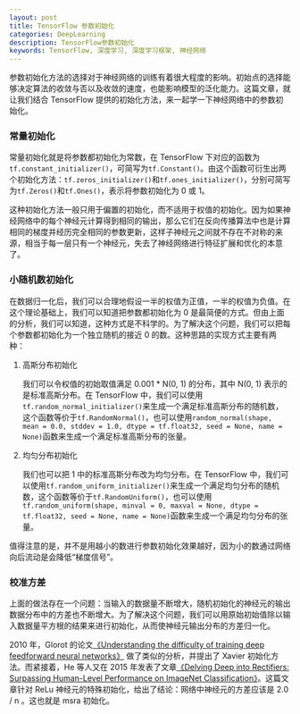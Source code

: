 ```yaml
---
layout: post
title: TensorFlow 参数初始化
categories: DeepLearning
description: TensorFlow参数初始化
keywords: TensorFlow, 深度学习, 深度学习框架, 神经网络
---
```


参数初始化方法的选择对于神经网络的训练有着很大程度的影响。初始点的选择能够决定算法的收敛与否以及收敛的速度，也能影响模型的泛化能力。这篇文章，就让我们结合 TensorFlow 提供的初始化方法，来一起学一下神经网络中的参数初始化。

### 常量初始化

常量初始化就是将参数都初始化为常数，在 TensorFlow 下对应的函数为 `tf.constant_initializer()`，可简写为`tf.Constant()`。由这个函数可衍生出两个初始化方法：`tf.zeros_initializer()`和`tf.ones_initializer()`，分别可简写为`tf.Zeros()`和`tf.Ones()`，表示将参数初始化为 0 或 1。

这种初始化方法一般只用于偏置的初始化，而不适用于权值的初始化。因为如果神经网络中的每个神经元计算得到相同的输出，那么它们在反向传播算法中也是计算相同的梯度并经历完全相同的参数更新，这样子神经元之间就不存在不对称的来源，相当于每一层只有一个神经元，失去了神经网络进行特征扩展和优化的本意了。

### 小随机数初始化

在数据归一化后，我们可以合理地假设一半的权值为正值，一半的权值为负值。在这个理论基础上，我们可以知道把参数都初始化为 0 是最简便的方式。但由上面的分析，我们可以知道，这种方式是不科学的。为了解决这个问题，我们可以把每个参数都初始化为一个独立随机的接近 0 的数。这种思路的实现方式主要有两种：

1. 高斯分布初始化

   我们可以令权值的初始取值满足 0.001 * N(0, 1) 的分布，其中 N(0, 1) 表示的是标准高斯分布。在 TensorFlow 中，我们可以使用`tf.random_normal_initializer()`来生成一个满足标准高斯分布的随机数，这个函数等价于`tf.RandomNormal()`，也可以使用`random_normal(shape, mean = 0.0, stddev = 1.0, dtype = tf.float32, seed = None, name = None)`函数来生成一个满足标准高斯分布的张量。

2. 均匀分布初始化

   我们也可以把 1 中的标准高斯分布改为均匀分布。在 TensorFlow 中，我们可以使用`tf.random_uniform_initializer()`来生成一个满足均匀分布的随机数，这个函数等价于`tf.RandomUniform()`，也可以使用`tf.random_uniform(shape, minval = 0, maxval = None, dtype = tf.float32, seed = None, name = None)`函数来生成一个满足均匀分布的张量。

值得注意的是，并不是用越小的数进行参数初始化效果越好，因为小的数通过网络向后流动是会降低“梯度信号”。

### 校准方差

上面的做法存在一个问题：当输入的数据量不断增大，随机初始化的神经元的输出数据分布中的方差也不断增大。为了解决这个问题，我们可以用原始初始值除以输入数据量平方根的结果来进行初始化，从而使神经元输出分布的方差归一化。

2010 年，Glorot 的论文[《Understanding the difficulty of training deep feedforward neural networks》](http://citeseerx.ist.psu.edu/viewdoc/download?doi=10.1.1.207.2059&rep=rep1&type=pdf) 做了类似的分析，并提出了 Xavier 初始化方法。而紧接着，He 等人又在 2015 年发表了文章[《Delving Deep into Rectifiers: Surpassing Human-Level Performance on ImageNet Classification》](https://arxiv.org/pdf/1502.01852.pdf)。这篇文章针对 ReLu 神经元的特殊初始化，给出了结论：网络中神经元的方差应该是 2.0 / n 。这也就是 msra 初始化。